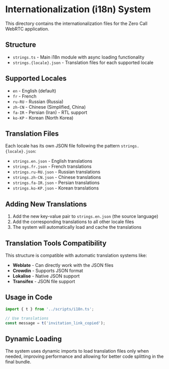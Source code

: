 # Internationalization (i18n) System

This directory contains the internationalization files for the Zero Call WebRTC application.

## Structure

- `strings.ts` - Main i18n module with async loading functionality
- `strings.{locale}.json` - Translation files for each supported locale

## Supported Locales

- `en` - English (default)
- `fr` - French
- `ru-RU` - Russian (Russia)
- `zh-CN` - Chinese (Simplified, China)
- `fa-IR` - Persian (Iran) - RTL support
- `ko-KP` - Korean (North Korea)

## Translation Files

Each locale has its own JSON file following the pattern `strings.{locale}.json`:

- `strings.en.json` - English translations
- `strings.fr.json` - French translations
- `strings.ru-RU.json` - Russian translations
- `strings.zh-CN.json` - Chinese translations
- `strings.fa-IR.json` - Persian translations
- `strings.ko-KP.json` - Korean translations

## Adding New Translations

1. Add the new key-value pair to `strings.en.json` (the source language)
2. Add the corresponding translations to all other locale files
3. The system will automatically load and cache the translations

## Translation Tools Compatibility

This structure is compatible with automatic translation systems like:

- **Weblate** - Can directly work with the JSON files
- **Crowdin** - Supports JSON format
- **Lokalise** - Native JSON support
- **Transifex** - JSON file support

## Usage in Code

```typescript
import { t } from '../scripts/i18n.ts';

// Use translations
const message = t('invitation_link_copied');
```

## Dynamic Loading

The system uses dynamic imports to load translation files only when needed, improving performance and allowing for better code splitting in the final bundle.
